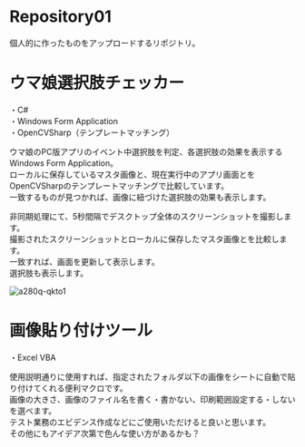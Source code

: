 # Repository01
個人的に作ったものをアップロードするリポジトリ。

# ウマ娘選択肢チェッカー
・C#  
・Windows Form Application  
・OpenCVSharp（テンプレートマッチング）  

ウマ娘のPC版アプリのイベント中選択肢を判定、各選択肢の効果を表示するWindows Form Application。  
ローカルに保存しているマスタ画像と、現在実行中のアプリ画面とをOpenCVSharpのテンプレートマッチングで比較しています。  
一致するものが見つかれば、画像に紐づけた選択肢の効果も表示します。

非同期処理にて、5秒間隔でデスクトップ全体のスクリーンショットを撮影します。  
撮影されたスクリーンショットとローカルに保存したマスタ画像とを比較します。  
一致すれば、画面を更新して表示します。  
選択肢も表示します。

![a280q-qkto1](https://user-images.githubusercontent.com/85821994/179416975-8432c9db-eccf-42f3-9d88-5e38d81a4a43.gif)

# 画像貼り付けツール
・Excel VBA

使用説明通りに使用すれば、指定されたフォルダ以下の画像をシートに自動で貼り付けてくれる便利マクロです。<br>
画像の大きさ、画像のファイル名を書く・書かない、印刷範囲設定する・しないを選べます。<br>
テスト業務のエビデンス作成などにご使用いただけると良いと思います。<br>
その他にもアイデア次第で色んな使い方があるかも？<br>
